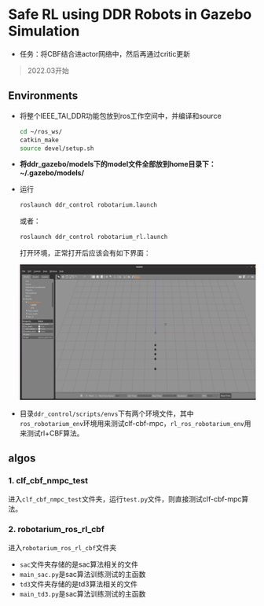 # Safe RL using DDR Robots in Gazebo Simulation

- 任务：将CBF结合进actor网络中，然后再通过critic更新

> 2022.03开始

## Environments

- 将整个IEEE_TAI_DDR功能包放到ros工作空间中，并编译和source

  ```bash
  cd ~/ros_ws/
  catkin_make
  source devel/setup.sh
  ```

- **将ddr_gazebo/models下的model文件全部放到home目录下：~/.gazebo/models/**

- 运行

  ```bash
  roslaunch ddr_control robotarium.launch
  ```
  或者：
  ```bash
  roslaunch ddr_control robotarium_rl.launch
  ```
  打开环境，正常打开后应该会有如下界面：

  <img src="./ddr_gazebo/worlds/2022-03-11_20-04.png" alt="world" style="zoom:150%;" />

- 目录`ddr_control/scripts/envs`下有两个环境文件，其中`ros_robotarium_env`环境用来测试clf-cbf-mpc，`rl_ros_robotarium_env`用来测试rl+CBF算法。

## algos

### 1. clf_cbf_nmpc_test

进入`clf_cbf_nmpc_test`文件夹，运行`test.py`文件，则直接测试clf-cbf-mpc算法。

### 2. robotarium_ros_rl_cbf

进入`robotarium_ros_rl_cbf`文件夹

- `sac`文件夹存储的是sac算法相关的文件
- `main_sac.py`是sac算法训练测试的主函数
- `td3`文件夹存储的是td3算法相关的文件
- `main_td3.py`是sac算法训练测试的主函数
